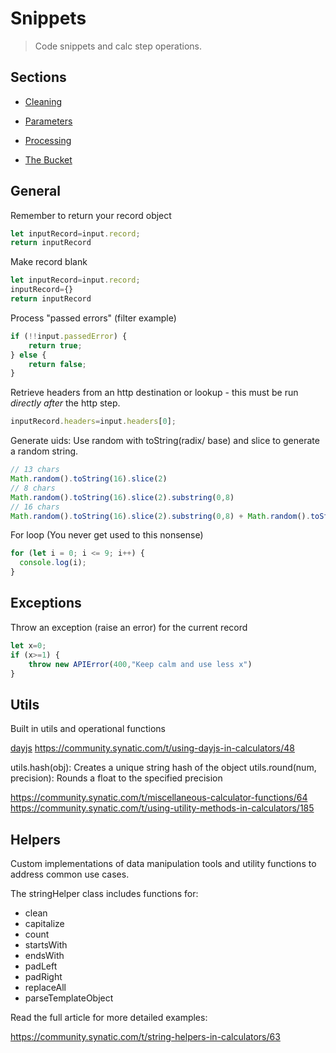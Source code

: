# Snippets

> Code snippets and calc step operations.

## Sections

- [Cleaning](snippets/cleaning.md)
- [Parameters](snippets/parameters.md)
- [Processing](snippets/processing.md)

- [The Bucket](snippets/bucket.md)

## General

Remember to return your record object

```javascript
let inputRecord=input.record;
return inputRecord
```

Make record blank

```javascript
let inputRecord=input.record;
inputRecord={}
return inputRecord
```

Process "passed errors" (filter example)

```javascript
if (!!input.passedError) {
    return true;
} else {
    return false;
}
```

Retrieve headers from an http destination or lookup - this must be run *directly after* the http step.

```javascript
inputRecord.headers=input.headers[0];
```

Generate uids: Use random with toString(radix/ base) and slice to generate a random string.

```javascript
// 13 chars
Math.random().toString(16).slice(2)
// 8 chars
Math.random().toString(16).slice(2).substring(0,8)
// 16 chars
Math.random().toString(16).slice(2).substring(0,8) + Math.random().toString(16).slice(2).substring(0,8)
```

For loop (You never get used to this nonsense)

```javascript
for (let i = 0; i <= 9; i++) {
  console.log(i);
}
```

## Exceptions

Throw an exception (raise an error) for the current record

```javascript
let x=0;
if (x>=1) {
    throw new APIError(400,"Keep calm and use less x")
}
```

## Utils

Built in utils and operational functions

[dayjs](https://day.js.org/)
https://community.synatic.com/t/using-dayjs-in-calculators/48

utils.hash(obj): Creates a unique string hash of the object
utils.round(num, precision): Rounds a float to the specified precision

https://community.synatic.com/t/miscellaneous-calculator-functions/64
https://community.synatic.com/t/using-utility-methods-in-calculators/185

## Helpers

Custom implementations of data manipulation tools and utility functions to address common use cases.

The stringHelper class includes functions for:

- clean
- capitalize
- count
- startsWith
- endsWith
- padLeft
- padRight
- replaceAll
- parseTemplateObject

Read the full article for more detailed examples:

https://community.synatic.com/t/string-helpers-in-calculators/63
